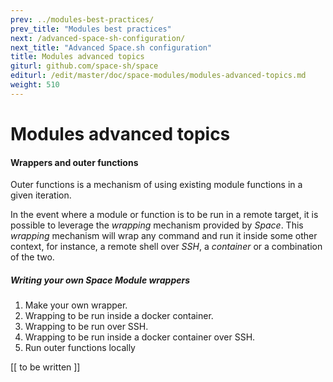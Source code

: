 ```yaml
---
prev: ../modules-best-practices/
prev_title: "Modules best practices"
next: /advanced-space-sh-configuration/
next_title: "Advanced Space.sh configuration"
title: Modules advanced topics
giturl: github.com/space-sh/space
editurl: /edit/master/doc/space-modules/modules-advanced-topics.md
weight: 510
---
```


# Modules advanced topics

#### Wrappers and outer functions
Outer functions is a mechanism of using existing module functions in a given iteration.  

In the event where a module or function is to be run in a remote target, it is possible to leverage the _wrapping_ mechanism provided by _Space_. This _wrapping_ mechanism will wrap any command and run it inside some other context, for instance, a remote shell over _SSH_, a _container_ or a combination of the two.  

##### Writing your own Space Module wrappers
1. Make your own wrapper.
2. Wrapping to be run inside a docker container.
3. Wrapping to be run over SSH.
4. Wrapping to be run inside a docker container over SSH.
5. Run outer functions locally

[[ to be written ]]

